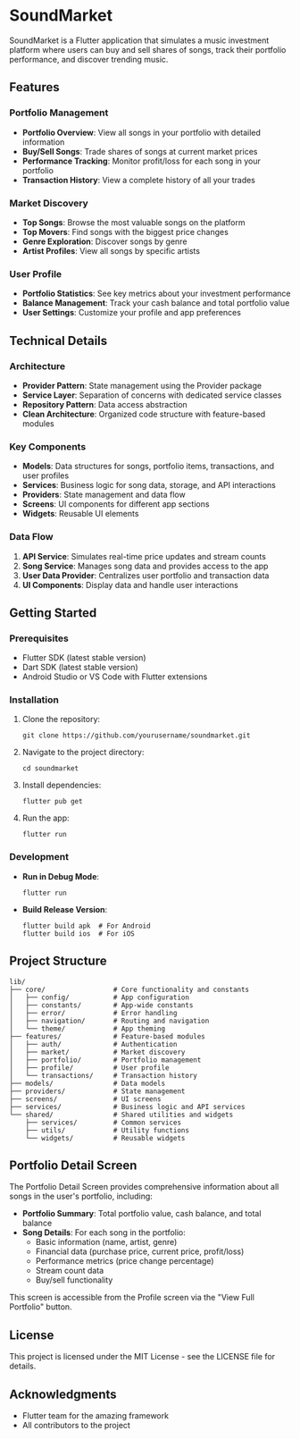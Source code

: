 # SoundMarket

SoundMarket is a Flutter application that simulates a music investment platform where users can buy and sell shares of songs, track their portfolio performance, and discover trending music.

## Features

### Portfolio Management
- **Portfolio Overview**: View all songs in your portfolio with detailed information
- **Buy/Sell Songs**: Trade shares of songs at current market prices
- **Performance Tracking**: Monitor profit/loss for each song in your portfolio
- **Transaction History**: View a complete history of all your trades

### Market Discovery
- **Top Songs**: Browse the most valuable songs on the platform
- **Top Movers**: Find songs with the biggest price changes
- **Genre Exploration**: Discover songs by genre
- **Artist Profiles**: View all songs by specific artists

### User Profile
- **Portfolio Statistics**: See key metrics about your investment performance
- **Balance Management**: Track your cash balance and total portfolio value
- **User Settings**: Customize your profile and app preferences

## Technical Details

### Architecture
- **Provider Pattern**: State management using the Provider package
- **Service Layer**: Separation of concerns with dedicated service classes
- **Repository Pattern**: Data access abstraction
- **Clean Architecture**: Organized code structure with feature-based modules

### Key Components
- **Models**: Data structures for songs, portfolio items, transactions, and user profiles
- **Services**: Business logic for song data, storage, and API interactions
- **Providers**: State management and data flow
- **Screens**: UI components for different app sections
- **Widgets**: Reusable UI elements

### Data Flow
1. **API Service**: Simulates real-time price updates and stream counts
2. **Song Service**: Manages song data and provides access to the app
3. **User Data Provider**: Centralizes user portfolio and transaction data
4. **UI Components**: Display data and handle user interactions

## Getting Started

### Prerequisites
- Flutter SDK (latest stable version)
- Dart SDK (latest stable version)
- Android Studio or VS Code with Flutter extensions

### Installation
1. Clone the repository:
   ```
   git clone https://github.com/yourusername/soundmarket.git
   ```

2. Navigate to the project directory:
   ```
   cd soundmarket
   ```

3. Install dependencies:
   ```
   flutter pub get
   ```

4. Run the app:
   ```
   flutter run
   ```

### Development
- **Run in Debug Mode**:
  ```
  flutter run
  ```

- **Build Release Version**:
  ```
  flutter build apk  # For Android
  flutter build ios  # For iOS
  ```

## Project Structure

```
lib/
├── core/                 # Core functionality and constants
│   ├── config/           # App configuration
│   ├── constants/        # App-wide constants
│   ├── error/            # Error handling
│   ├── navigation/       # Routing and navigation
│   └── theme/            # App theming
├── features/             # Feature-based modules
│   ├── auth/             # Authentication
│   ├── market/           # Market discovery
│   ├── portfolio/        # Portfolio management
│   ├── profile/          # User profile
│   └── transactions/     # Transaction history
├── models/               # Data models
├── providers/            # State management
├── screens/              # UI screens
├── services/             # Business logic and API services
└── shared/               # Shared utilities and widgets
    ├── services/         # Common services
    ├── utils/            # Utility functions
    └── widgets/          # Reusable widgets
```

## Portfolio Detail Screen

The Portfolio Detail Screen provides comprehensive information about all songs in the user's portfolio, including:

- **Portfolio Summary**: Total portfolio value, cash balance, and total balance
- **Song Details**: For each song in the portfolio:
  - Basic information (name, artist, genre)
  - Financial data (purchase price, current price, profit/loss)
  - Performance metrics (price change percentage)
  - Stream count data
  - Buy/sell functionality

This screen is accessible from the Profile screen via the "View Full Portfolio" button.

## License

This project is licensed under the MIT License - see the LICENSE file for details.

## Acknowledgments

- Flutter team for the amazing framework
- All contributors to the project
